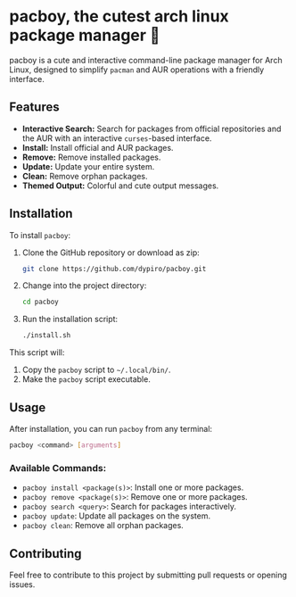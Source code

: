 # pacboy, the cutest arch linux package manager 🎀

pacboy is a cute and interactive command-line package manager for Arch Linux, designed to simplify `pacman` and AUR operations with a friendly interface.

## Features

*   **Interactive Search:** Search for packages from official repositories and the AUR with an interactive `curses`-based interface.
*   **Install:** Install official and AUR packages.
*   **Remove:** Remove installed packages.
*   **Update:** Update your entire system.
*   **Clean:** Remove orphan packages.
*   **Themed Output:** Colorful and cute output messages.

## Installation

To install `pacboy`:

1.  Clone the GitHub repository or download as zip:
    ```bash
    git clone https://github.com/dypiro/pacboy.git
    ```
2.  Change into the project directory:
    ```bash
    cd pacboy
    ```
3.  Run the installation script:
    ```bash
    ./install.sh
    ```

This script will:

1.  Copy the `pacboy` script to `~/.local/bin/`.
2.  Make the `pacboy` script executable.

## Usage

After installation, you can run `pacboy` from any terminal:

```bash
pacboy <command> [arguments]
```

### Available Commands:

*   `pacboy install <package(s)>`: Install one or more packages.
*   `pacboy remove <package(s)>`: Remove one or more packages.
*   `pacboy search <query>`: Search for packages interactively.
*   `pacboy update`: Update all packages on the system.
*   `pacboy clean`: Remove all orphan packages.

## Contributing

Feel free to contribute to this project by submitting pull requests or opening issues.
